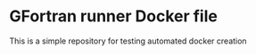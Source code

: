 GFortran runner Docker file
==================

This is a simple repository for testing automated docker creation
